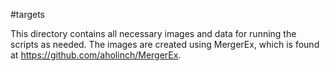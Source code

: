 #targets

This directory contains all necessary images and data for running the scripts
as needed. The images are created using MergerEx, which is found at
https://github.com/aholinch/MergerEx.
